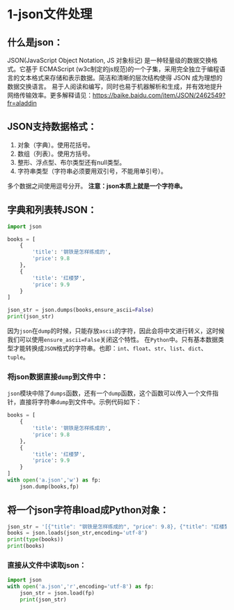 # 1-json文件处理

## 什么是json：

JSON(JavaScript Object Notation, JS 对象标记) 是一种轻量级的数据交换格式。它基于 ECMAScript (w3c制定的js规范)的一个子集，采用完全独立于编程语言的文本格式来存储和表示数据。简洁和清晰的层次结构使得 JSON 成为理想的数据交换语言。 易于人阅读和编写，同时也易于机器解析和生成，并有效地提升网络传输效率。更多解释请见：https://baike.baidu.com/item/JSON/2462549?fr=aladdin

## JSON支持数据格式：

1. 对象（字典）。使用花括号。
2. 数组（列表）。使用方括号。
3. 整形、浮点型、布尔类型还有null类型。
4. 字符串类型（字符串必须要用双引号，不能用单引号）。

多个数据之间使用逗号分开。
**注意：json本质上就是一个字符串。**

## 字典和列表转JSON：

```python
import json

books = [
    {
        'title': '钢铁是怎样练成的',
        'price': 9.8
    },
    {
        'title': '红楼梦',
        'price': 9.9
    }
]

json_str = json.dumps(books,ensure_ascii=False)
print(json_str)
```

因为`json`在`dump`的时候，只能存放`ascii`的字符，因此会将中文进行转义，这时候我们可以使用`ensure_ascii=False`关闭这个特性。
在`Python`中。只有基本数据类型才能转换成`JSON`格式的字符串。也即：`int`、`float`、`str`、`list`、`dict`、`tuple`。

### 将json数据直接`dump`到文件中：

`json`模块中除了`dumps`函数，还有一个`dump`函数，这个函数可以传入一个文件指针，直接将字符串`dump`到文件中。示例代码如下：

```python
books = [
    {
        'title': '钢铁是怎样练成的',
        'price': 9.8
    },
    {
        'title': '红楼梦',
        'price': 9.9
    }
]
with open('a.json','w') as fp:
    json.dump(books,fp)
```

## 将一个json字符串load成Python对象：

```python
json_str = '[{"title": "钢铁是怎样练成的", "price": 9.8}, {"title": "红楼梦", "price": 9.9}]'
books = json.loads(json_str,encoding='utf-8')
print(type(books))
print(books)
```

### 直接从文件中读取json：

```python
import json
with open('a.json','r',encoding='utf-8') as fp:
    json_str = json.load(fp)
    print(json_str)
```